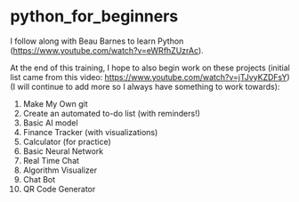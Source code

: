 # python_for_beginners
I follow along with Beau Barnes to learn Python (https://www.youtube.com/watch?v=eWRfhZUzrAc).

At the end of this training, I hope to also begin work on these projects (initial list came from this video: https://www.youtube.com/watch?v=jTJvyKZDFsY) (I will continue to add more so I always have something to work towards):
1. Make My Own git
2. Create an automated to-do list (with reminders!)
3. Basic AI model
4. Finance Tracker (with visualizations)
5. Calculator (for practice)
6. Basic Neural Network
7. Real Time Chat
8. Algorithm Visualizer
9. Chat Bot
10. QR Code Generator